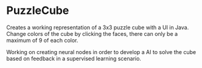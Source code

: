 # PuzzleCube
Creates a working representation of a 3x3 puzzle cube with a UI in Java.  Change colors of the cube by clicking the faces, there can only be a maximum of 9 of each color.

Working on creating neural nodes in order to develop a AI to solve the cube based on feedback in a supervised learning scenario.
